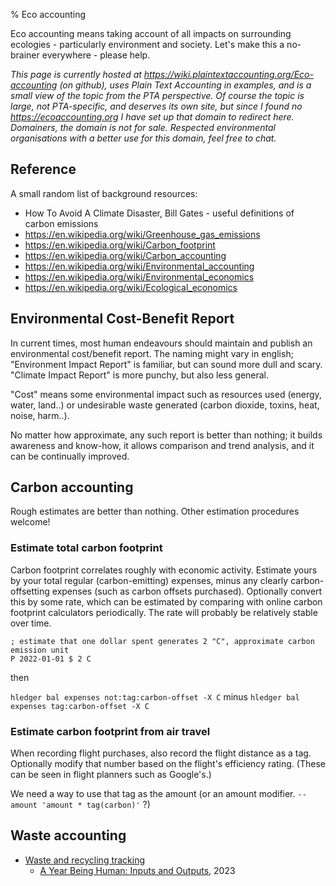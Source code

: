 % Eco accounting

Eco accounting means taking account of all impacts on surrounding ecologies - particularly environment and society.
Let's make this a no-brainer everywhere - please help.

*This page is currently hosted at https://wiki.plaintextaccounting.org/Eco-accounting (on github), 
uses Plain Text Accounting in examples, and is a small view of the topic from the PTA perspective.
Of course the topic is large, not PTA-specific, and deserves its own site, but since I found no 
https://ecoaccounting.org I have set up that domain to redirect here. Domainers, the domain is not for sale.
Respected environmental organisations with a better use for this domain, feel free to chat.*

## Reference
A small random list of background resources:

- How To Avoid A Climate Disaster, Bill Gates - useful definitions of carbon emissions
- https://en.wikipedia.org/wiki/Greenhouse_gas_emissions
- https://en.wikipedia.org/wiki/Carbon_footprint
- https://en.wikipedia.org/wiki/Carbon_accounting
- https://en.wikipedia.org/wiki/Environmental_accounting
- https://en.wikipedia.org/wiki/Environmental_economics
- https://en.wikipedia.org/wiki/Ecological_economics

## Environmental Cost-Benefit Report

In current times, most human endeavours should maintain and publish an environmental cost/benefit report. 
The naming might vary in english; "Environment Impact Report" is familiar, but can sound more dull and scary.
"Climate Impact Report" is more punchy, but also less general.

"Cost" means some environmental impact such as resources used (energy, water, land..)
or undesirable waste generated (carbon dioxide, toxins, heat, noise, harm..).

No matter how approximate, any such report is better than nothing; 
it builds awareness and know-how, it allows comparison and trend analysis, and it can be continually improved.

## Carbon accounting

Rough estimates are better than nothing. Other estimation procedures welcome!

### Estimate total carbon footprint
Carbon footprint correlates roughly with economic activity.
Estimate yours by your total regular (carbon-emitting) expenses,
minus any clearly carbon-offsetting expenses (such as carbon offsets purchased).
Optionally convert this by some rate, which can be estimated by comparing with online carbon footprint calculators periodically. The rate will probably be relatively stable over time.

```
; estimate that one dollar spent generates 2 "C", approximate carbon emission unit
P 2022-01-01 $ 2 C
```

then

`hledger bal expenses not:tag:carbon-offset -X C`
minus
`hledger bal expenses tag:carbon-offset -X C`

### Estimate carbon footprint from air travel
When recording flight purchases, also record the flight distance as a tag.
Optionally modify that number based on the flight's efficiency rating.
(These can be seen in flight planners such as Google's.)

We need a way to use that tag as the amount (or an amount modifier. `--amount 'amount * tag(carbon)'` ?)

## Waste accounting

- [Waste and recycling tracking](https://www.flypig.co.uk/waste) 
  - [A Year Being Human: Inputs and Outputs](https://www.flypig.co.uk/list?&list_id=830&list=blog), 2023
